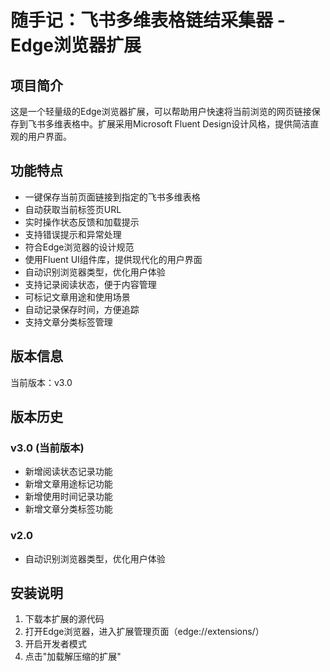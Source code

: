 # 随手记：飞书多维表格链结采集器 - Edge浏览器扩展
## 项目简介

这是一个轻量级的Edge浏览器扩展，可以帮助用户快速将当前浏览的网页链接保存到飞书多维表格中。扩展采用Microsoft Fluent Design设计风格，提供简洁直观的用户界面。

## 功能特点

- 一键保存当前页面链接到指定的飞书多维表格
- 自动获取当前标签页URL
- 实时操作状态反馈和加载提示
- 支持错误提示和异常处理
- 符合Edge浏览器的设计规范
- 使用Fluent UI组件库，提供现代化的用户界面
- 自动识别浏览器类型，优化用户体验
- 支持记录阅读状态，便于内容管理
- 可标记文章用途和使用场景
- 自动记录保存时间，方便追踪
- 支持文章分类标签管理

## 版本信息

当前版本：v3.0

## 版本历史

### v3.0 (当前版本)
- 新增阅读状态记录功能
- 新增文章用途标记功能
- 新增使用时间记录功能
- 新增文章分类标签功能

### v2.0
- 自动识别浏览器类型，优化用户体验

## 安装说明

1. 下载本扩展的源代码
2. 打开Edge浏览器，进入扩展管理页面（edge://extensions/）
3. 开启开发者模式
4. 点击"加载解压缩的扩展"